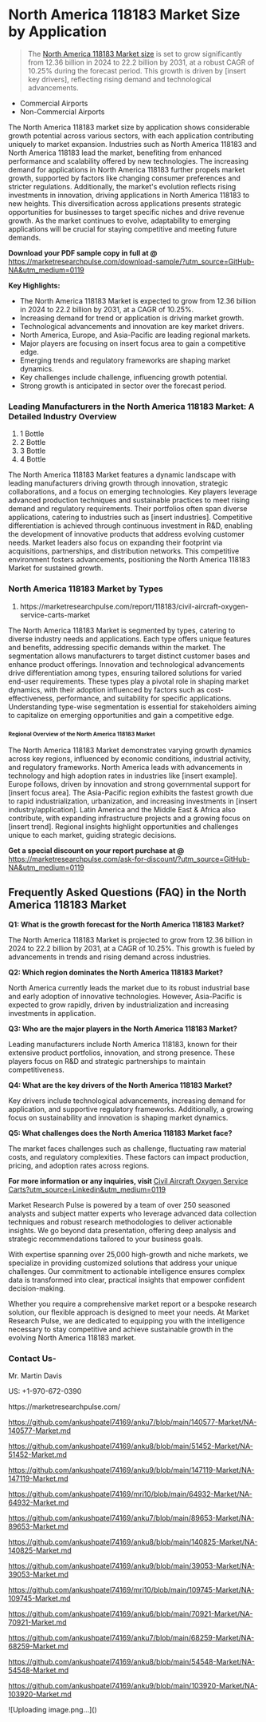 <h1>North America 118183 Market&nbsp;Size by Application</h1><blockquote><p>The <a href="https://marketresearchpulse.com/download-sample/?utm_source=GitHub-NA&amp;utm_medium=0119">North America 118183 Market size</a> is set to grow significantly from 12.36 billion in 2024 to 22.2 billion by 2031, at a robust CAGR of 10.25% during the forecast period. This growth is driven by [insert key drivers], reflecting rising demand and technological advancements.</p></blockquote><ul><li>Commercial Airports<li> Non-Commercial Airports</li></ul><p>The North America 118183 market size by application shows considerable growth potential across various sectors, with each application contributing uniquely to market expansion. Industries such as North America 118183 and North America 118183 lead the market, benefiting from enhanced performance and scalability offered by new technologies. The increasing demand for applications in North America 118183 further propels market growth, supported by factors like changing consumer preferences and stricter regulations. Additionally, the market's evolution reflects rising investments in innovation, driving applications in North America 118183 to new heights. This diversification across applications presents strategic opportunities for businesses to target specific niches and drive revenue growth. As the market continues to evolve, adaptability to emerging applications will be crucial for staying competitive and meeting future demands.</p><p><strong>Download your PDF sample copy in full at @ </strong><a href="https://marketresearchpulse.com/download-sample/?utm_source=GitHub-NA&amp;utm_medium=0119">https://marketresearchpulse.com/download-sample/?utm_source=GitHub-NA&amp;utm_medium=0119</a></p><p><strong>Key Highlights: </strong></p><ul><li>The North America 118183 Market is expected to grow from 12.36 billion in 2024 to 22.2 billion by 2031, at a CAGR of 10.25%.</li><li>Increasing demand for trend or application is driving market growth.</li><li>Technological advancements and innovation are key market drivers.</li><li>North America, Europe, and Asia-Pacific are leading regional markets.</li><li>Major players are focusing on insert focus area to gain a competitive edge.</li><li>Emerging trends and regulatory frameworks are shaping market dynamics.</li><li>Key challenges include challenge, influencing growth potential.</li><li>Strong growth is anticipated in sector over the forecast period.</li></ul><h3>Leading Manufacturers in the North America 118183 Market: A Detailed Industry Overview</h3><ol><li>1 Bottle<li> 2 Bottle<li> 3 Bottle<li> 4 Bottle</li></ol><div class="flex max-w-full flex-col flex-grow"><div class="min-h-8 text-message flex w-full flex-col items-end gap-2 whitespace-normal break-words [.text-message+&amp;]:mt-5" dir="auto" data-message-author-role="assistant" data-message-id="fd8432e4-4910-450d-b182-61b7bfb0a01f" data-message-model-slug="gpt-4o"><div class="flex w-full flex-col gap-1 empty:hidden first:pt-[3px]"><div class="markdown prose w-full break-words dark:prose-invert light"><p>The North America 118183 Market features a dynamic landscape with leading manufacturers driving growth through innovation, strategic collaborations, and a focus on emerging technologies. Key players leverage advanced production techniques and sustainable practices to meet rising demand and regulatory requirements. Their portfolios often span diverse applications, catering to industries such as [insert industries]. Competitive differentiation is achieved through continuous investment in R&amp;D, enabling the development of innovative products that address evolving customer needs. Market leaders also focus on expanding their footprint via acquisitions, partnerships, and distribution networks. This competitive environment fosters advancements, positioning the North America 118183 Market for sustained growth.</p></div></div></div></div><h3>North America 118183 Market by Types</h3><ol><li>https://marketresearchpulse.com/report/118183/civil-aircraft-oxygen-service-carts-market</li></ol><div class="flex max-w-full flex-col flex-grow"><div class="min-h-8 text-message flex w-full flex-col items-end gap-2 whitespace-normal break-words [.text-message+&amp;]:mt-5" dir="auto" data-message-author-role="assistant" data-message-id="084470be-0bb7-4664-bddf-5156b4f41249" data-message-model-slug="gpt-4o-mini"><div class="flex w-full flex-col gap-1 empty:hidden first:pt-[3px]"><div class="markdown prose w-full break-words dark:prose-invert light"><p>The North America 118183 Market is segmented by types, catering to diverse industry needs and applications. Each type offers unique features and benefits, addressing specific demands within the market. The segmentation allows manufacturers to target distinct customer bases and enhance product offerings. Innovation and technological advancements drive differentiation among types, ensuring tailored solutions for varied end-user requirements. These types play a pivotal role in shaping market dynamics, with their adoption influenced by factors such as cost-effectiveness, performance, and suitability for specific applications. Understanding type-wise segmentation is essential for stakeholders aiming to capitalize on emerging opportunities and gain a competitive edge.</p></div></div></div></div><h3><span style="font-size: 11px;">Regional Overview of the North America 118183 Market</span></h3><div class="flex max-w-full flex-col flex-grow"><div class="min-h-8 text-message flex w-full flex-col items-end gap-2 whitespace-normal break-words [.text-message+&amp;]:mt-5" dir="auto" data-message-author-role="assistant" data-message-id="e9038762-ce64-4e30-91c9-9bd413514231" data-message-model-slug="gpt-4o-mini"><div class="flex w-full flex-col gap-1 empty:hidden first:pt-[3px]"><div class="markdown prose w-full break-words dark:prose-invert light"><p>The North America 118183 Market demonstrates varying growth dynamics across key regions, influenced by economic conditions, industrial activity, and regulatory frameworks. North America leads with advancements in technology and high adoption rates in industries like [insert example]. Europe follows, driven by innovation and strong governmental support for [insert focus area]. The Asia-Pacific region exhibits the fastest growth due to rapid industrialization, urbanization, and increasing investments in [insert industry/application]. Latin America and the Middle East &amp; Africa also contribute, with expanding infrastructure projects and a growing focus on [insert trend]. Regional insights highlight opportunities and challenges unique to each market, guiding strategic decisions.</p></div></div></div></div><p><strong>Get a special discount on your report purchase at @ </strong><a href="https://marketresearchpulse.com/ask-for-discount/?utm_source=GitHub-NA&amp;utm_medium=0119">https://marketresearchpulse.com/ask-for-discount/?utm_source=GitHub-NA&amp;utm_medium=0119</a></p><h2>Frequently Asked Questions (FAQ) in the North America 118183 Market</h2><p><strong>Q1: What is the growth forecast for the North America 118183 Market?</strong></p><p>The North America 118183 Market is projected to grow from 12.36 billion in 2024 to 22.2 billion by 2031, at a CAGR of 10.25%. This growth is fueled by advancements in trends and rising demand across industries.</p><p><strong>Q2: Which region dominates the North America 118183 Market?</strong></p><p>North America currently leads the market due to its robust industrial base and early adoption of innovative technologies. However, Asia-Pacific is expected to grow rapidly, driven by industrialization and increasing investments in application.</p><p><strong>Q3: Who are the major players in the North America 118183 Market?</strong></p><p>Leading manufacturers include North America 118183, known for their extensive product portfolios, innovation, and strong presence. These players focus on R&amp;D and strategic partnerships to maintain competitiveness.</p><p><strong>Q4: What are the key drivers of the North America 118183 Market?</strong></p><p>Key drivers include technological advancements, increasing demand for application, and supportive regulatory frameworks. Additionally, a growing focus on sustainability and innovation is shaping market dynamics.</p><p><strong>Q5: What challenges does the North America 118183 Market face?</strong></p><p>The market faces challenges such as challenge, fluctuating raw material costs, and regulatory complexities. These factors can impact production, pricing, and adoption rates across regions.</p><p><strong>For more information or any inquiries, visit&nbsp;</strong><a href="Civil Aircraft Oxygen Service Carts?utm_source=Linkedin&utm_medium=0119">Civil Aircraft Oxygen Service Carts?utm_source=Linkedin&utm_medium=0119</a></p><p>Market Research Pulse is powered by a team of over 250 seasoned analysts and subject matter experts who leverage advanced data collection techniques and robust research methodologies to deliver actionable insights. We go beyond data presentation, offering deep analysis and strategic recommendations tailored to your business goals.</p><p>With expertise spanning over 25,000 high-growth and niche markets, we specialize in providing customized solutions that address your unique challenges. Our commitment to actionable intelligence ensures complex data is transformed into clear, practical insights that empower confident decision-making.</p><p>Whether you require a comprehensive market report or a bespoke research solution, our flexible approach is designed to meet your needs. At Market Research Pulse, we are dedicated to equipping you with the intelligence necessary to stay competitive and achieve sustainable growth in the evolving North America 118183 market.</p><h3><strong>Contact Us-</strong></h3><p>Mr. Martin Davis</p><p>US: +1-970-672-0390</p><p>https://marketresearchpulse.com/</p><p><a href="https://github.com/ankushpatel74169/anku7/blob/main/140577-Market/NA-140577-Market.md">https://github.com/ankushpatel74169/anku7/blob/main/140577-Market/NA-140577-Market.md</a></p><p><a href="https://github.com/ankushpatel74169/anku8/blob/main/51452-Market/NA-51452-Market.md">https://github.com/ankushpatel74169/anku8/blob/main/51452-Market/NA-51452-Market.md</a></p><p><a href="https://github.com/ankushpatel74169/anku9/blob/main/147119-Market/NA-147119-Market.md">https://github.com/ankushpatel74169/anku9/blob/main/147119-Market/NA-147119-Market.md</a></p><p><a href="https://github.com/ankushpatel74169/mri10/blob/main/64932-Market/NA-64932-Market.md">https://github.com/ankushpatel74169/mri10/blob/main/64932-Market/NA-64932-Market.md</a></p><p><a href="https://github.com/ankushpatel74169/anku7/blob/main/89653-Market/NA-89653-Market.md">https://github.com/ankushpatel74169/anku7/blob/main/89653-Market/NA-89653-Market.md</a></p><p><a href="https://github.com/ankushpatel74169/anku8/blob/main/140825-Market/NA-140825-Market.md">https://github.com/ankushpatel74169/anku8/blob/main/140825-Market/NA-140825-Market.md</a></p><p><a href="https://github.com/ankushpatel74169/anku9/blob/main/39053-Market/NA-39053-Market.md">https://github.com/ankushpatel74169/anku9/blob/main/39053-Market/NA-39053-Market.md</a></p><p><a href="https://github.com/ankushpatel74169/mri10/blob/main/109745-Market/NA-109745-Market.md">https://github.com/ankushpatel74169/mri10/blob/main/109745-Market/NA-109745-Market.md</a></p><p><a href="https://github.com/ankushpatel74169/anku6/blob/main/70921-Market/NA-70921-Market.md">https://github.com/ankushpatel74169/anku6/blob/main/70921-Market/NA-70921-Market.md</a></p><p><a href="https://github.com/ankushpatel74169/anku7/blob/main/68259-Market/NA-68259-Market.md">https://github.com/ankushpatel74169/anku7/blob/main/68259-Market/NA-68259-Market.md</a></p><p><a href="https://github.com/ankushpatel74169/anku8/blob/main/54548-Market/NA-54548-Market.md">https://github.com/ankushpatel74169/anku8/blob/main/54548-Market/NA-54548-Market.md</a></p><p><a href="https://github.com/ankushpatel74169/anku9/blob/main/103920-Market/NA-103920-Market.md">https://github.com/ankushpatel74169/anku9/blob/main/103920-Market/NA-103920-Market.md</a></p>
![Uploading image.png…]()
